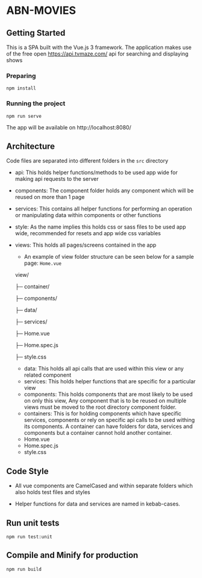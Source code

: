 # ABN-MOVIES

## Getting Started

This is a SPA built with the Vue.js 3 framework.
The application makes use of the free open https://api.tvmaze.com/ api for searching and displaying shows

### Preparing

```
npm install
```

### Running the project

```
npm run serve
```

The app will be available on http://localhost:8080/

## Architecture

Code files are separated into different folders in the `src` directory

- api: This holds helper functions/methods to be used app wide for making api requests to the server

- components: The component folder holds any component which will be reused on more than 1 page

- services: This contains all helper functions for performing an operation or manipulating data within components or other functions

- style: As the name implies this holds css or sass files to be used app wide, recommended for resets and app wide css variables

- views: This holds all pages/screens contained in the app

  - An example of view folder structure can be seen below for a sample page: `Home.vue`

  view/

  ├─ container/

  ├─ components/

  ├─ data/

  ├─ services/

  ├─ Home.vue

  ├─ Home.spec.js

  ├─ style.css

  - data: This holds all api calls that are used within this view or any related component
  - services: This holds helper functions that are specific for a particular view
  - components: This holds components that are most likely to be used on only this view, Any component that is to be reused on multiple views must be moved to the root directory component folder.
  - containers: This is for holding components which have specific services, components or rely on specific api calls to be used withing its components. A container can have folders for data, services and components but a container cannot hold another container.
  - Home.vue
  - Home.spec.js
  - style.css

## Code Style

- All vue components are CamelCased and within separate folders which also holds test files and styles

- Helper functions for data and services are named in kebab-cases.

## Run unit tests

```
npm run test:unit
```

## Compile and Minify for production

```
npm run build
```
